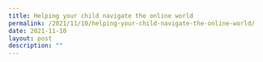 ```yaml
---
title: Helping your child navigate the online world
permalink: /2021/11/10/helping-your-child-navigate-the-online-world/
date: 2021-11-10
layout: post
description: ""
---
```

